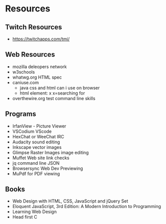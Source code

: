 # Resources

## Twitch Resources

* https://twitchapps.com/tmi/

## Web Resources

* mozilla deleopers network
* w3schools
* whatwg.org HTML spec
* caniuse.com
    * java css and html can i use on browser
    * html element: x  x=searching for
* overthewire.org  test command line skills 

## Programs

* IrfanView - Picture Viewer
* VSCodium  VScode
* HexChat or WeeChat  IRC
* Audacity  sound editing
* Inkscape  vector images
* Glimpse   Raster Images image editing
* Muffet   Web site link checks
* jq   command line JSON
* Browsersync  Web Dev Previewing
* MuPdf  for PDF viewing


## Books

* Web Design with HTML, CSS, JavaScript and jQuery Set
* Eloquent JavaScript, 3rd Edition: A Modern Introduction to Programming
* Learning Web Design
* Head first C
